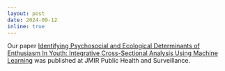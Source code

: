 ```yaml
---
layout: post
date: 2024-09-12
inline: true
---
```


Our paper [Identifying Psychosocial and Ecological Determinants of Enthusiasm In Youth: Integrative Cross-Sectional Analysis Using Machine Learning](https://doi.org/10.2196/48705) was published at JMIR Public Health and Surveillance.